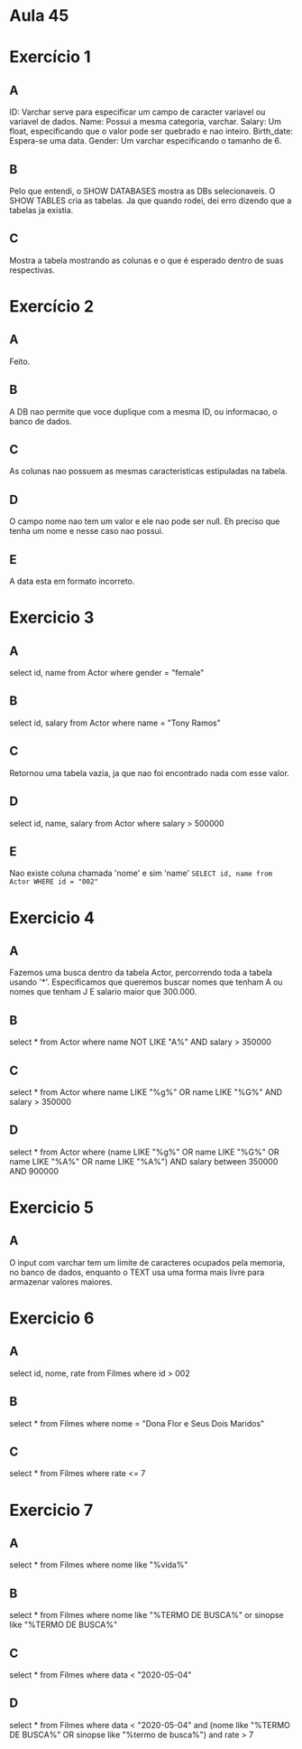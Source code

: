 # Aula 45

# Exercício 1

## A

ID: Varchar serve para especificar um campo de caracter variavel ou variavel de dados.
Name: Possui a mesma categoria, varchar.
Salary: Um float, especificando que o valor pode ser quebrado e nao inteiro.
Birth_date: Espera-se uma data.
Gender: Um varchar especificando o tamanho de 6.

## B

Pelo que entendi, o SHOW DATABASES mostra as DBs selecionaveis. O SHOW TABLES cria as tabelas. Ja que quando rodei, dei erro dizendo que a tabelas ja existia.

## C

Mostra a tabela mostrando as colunas e o que é esperado dentro de suas respectivas.

# Exercício 2

## A

Feito.

## B

A DB nao permite que voce duplique com a mesma ID, ou informacao, o banco de dados.

## C

As colunas nao possuem as mesmas caracteristicas estipuladas na tabela.

## D

O campo nome nao tem um valor e ele nao pode ser null. Eh preciso que tenha um nome e nesse caso nao possui.

## E

A data esta em formato incorreto.

# Exercicio 3

## A

select id, name from Actor where gender = "female"

## B

select id, salary from Actor where name = "Tony Ramos"

## C

Retornou uma tabela vazia, ja que nao foi encontrado nada com esse valor.

## D

select id, name, salary from Actor where salary > 500000

## E

Nao existe coluna chamada 'nome' e sim 'name'
`SELECT id, name from Actor WHERE id = "002"`

# Exercicio 4

## A

Fazemos uma busca dentro da tabela Actor, percorrendo toda a tabela usando '\*'. Especificamos que queremos buscar nomes que tenham A ou nomes que tenham J E salario maior que 300.000.

## B

select \* from Actor where name NOT LIKE "A%" AND salary > 350000

## C

select \* from Actor where name LIKE "%g%" OR name LIKE "%G%" AND salary > 350000

## D

select \* from Actor where (name LIKE "%g%" OR name LIKE "%G%" OR name LIKE "%A%" OR name LIKE "%A%") AND salary between 350000 AND 900000

# Exercicio 5

## A

O input com varchar tem um limite de caracteres ocupados pela memoria, no banco de dados, enquanto o TEXT usa uma forma mais livre para armazenar valores maiores.

# Exercicio 6

## A

select id, nome, rate from Filmes where id > 002

## B

select \* from Filmes where nome = "Dona Flor e Seus Dois Maridos"

## C

select \* from Filmes where rate <= 7

# Exercicio 7

## A

select \* from Filmes where nome like "%vida%"

## B

select \* from Filmes where nome like "%TERMO DE BUSCA%" or sinopse like "%TERMO DE BUSCA%"

## C

select \* from Filmes where data < "2020-05-04"

## D

select \* from Filmes where data < "2020-05-04" and (nome like "%TERMO DE BUSCA%" OR sinopse like "%termo de busca%") and rate > 7
